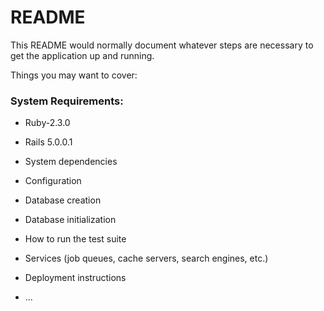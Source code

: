 # README

This README would normally document whatever steps are necessary to get the
application up and running.

Things you may want to cover:

### System Requirements:

* Ruby-2.3.0
* Rails 5.0.0.1

* System dependencies

* Configuration

* Database creation

* Database initialization

* How to run the test suite

* Services (job queues, cache servers, search engines, etc.)

* Deployment instructions

* ...
